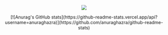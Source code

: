 <!--- Picture --->
<p align="center">
<img src="https://github.com/kostiaserdiuk/serdiuk/blob/main/picture/gif-line.gif" />
</p align="center">
<p align="center">
[![Anurag's GitHub stats](https://github-readme-stats.vercel.app/api?username=anuraghazra)](https://github.com/anuraghazra/github-readme-stats)
</p align="center">
